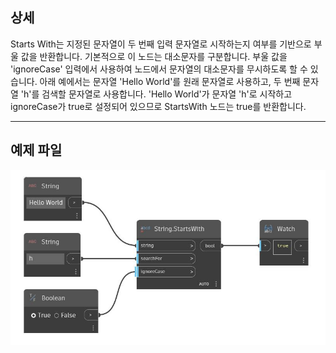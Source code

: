## 상세
Starts With는 지정된 문자열이 두 번째 입력 문자열로 시작하는지 여부를 기반으로 부울 값을 반환합니다. 기본적으로 이 노드는 대소문자를 구분합니다. 부울 값을 'ignoreCase' 입력에서 사용하여 노드에서 문자열의 대소문자를 무시하도록 할 수 있습니다. 아래 예에서는 문자열 'Hello World'를 원래 문자열로 사용하고, 두 번째 문자열 'h'를 검색할 문자열로 사용합니다. 'Hello World'가 문자열 'h'로 시작하고 ignoreCase가 true로 설정되어 있으므로 StartsWith 노드는 true를 반환합니다.
___
## 예제 파일

![StartsWith](./DSCore.String.StartsWith_img.jpg)

